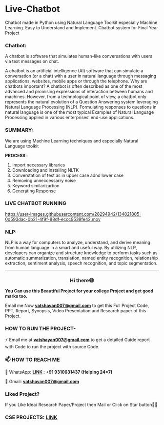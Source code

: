 # Live-Chatbot

Chatbot made in Python using Natural Language Toolkit especially Machine Learning. Easy to Understand and Implement. Chatbot system for Final Year Project 


### Chatbot: 
A chatbot is software that simulates human-like conversations with users via text messages on chat.

A chatbot is an artificial intelligence (AI) software that can simulate a conversation (or a chat) with a user in natural language through messaging applications, websites, mobile apps or through the telephone.
Why are chatbots important? A chatbot is often described as one of the most advanced and promising expressions of interaction between humans and machines. However, from a technological point of view, a chatbot only represents the natural evolution of a Question Answering system leveraging Natural Language Processing (NLP). Formulating responses to questions in natural language is one of the most typical Examples of Natural Language Processing applied in various enterprises’ end-use applications.

### SUMMARY:

We are using Machine Learning techniques and especially Natural Language toolkit

**PROCESS :**
1. Import necessary libraries
2. Downloading and installing NLTK
3. Converstation of test as in upper case adnd lower case
4. Removing unneccessarry noise
5. Keyword similarizartion
6. Generating Response

### LIVE CHATBOT RUNNING


https://user-images.githubusercontent.com/28294942/134821805-0d593dac-0b21-4f9f-88df-eccc9539fe42.mov



### NLP:

NLP is a way for computers to analyze, understand, and derive meaning from human language in a smart and useful way. By utilizing NLP, developers can organize and structure knowledge to perform tasks such as automatic summarization, translation, named entity recognition, relationship extraction, sentiment analysis, speech recognition, and topic segmentation.

-----------------------------------------------------------------------------------------------------------------------------
<h3 align="center">Hi there😄</h3>

**You Can use this Beautiful Project for your college Project and get good marks too.**

Email me Now **vatshayan007@gmail.com** to get this Full Project Code, PPT, Report, Synopsis, Video Presentation and Research paper of this Project.
 
### HOW TO RUN THE PROJECT-
⚡ Email me at **vatshayan007@gmail.com** to get a detailed Guide report with Code to run the project with source Code.

### 📫 HOW TO REACH ME 

💬 WhatsApp: **[LINK](https://wa.me/message/CHWN2AHCPMAZK1) : +91 9310631437 (Helping 24*7)**

💬 Gmail: **vatshayan007@gmail.com**

### Liked Project?
If you Like Idea/ Research Paper/Project then Mail or Click on Star button🙏🏻

### CSE PROJECTS: [LINK](https://www.cse-projects.com)


